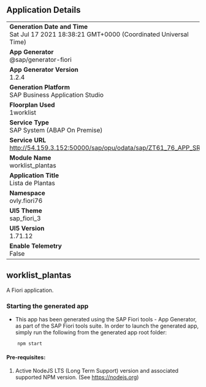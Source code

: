 ## Application Details
|               |
| ------------- |
|**Generation Date and Time**<br>Sat Jul 17 2021 18:38:21 GMT+0000 (Coordinated Universal Time)|
|**App Generator**<br>@sap/generator-fiori|
|**App Generator Version**<br>1.2.4|
|**Generation Platform**<br>SAP Business Application Studio|
|**Floorplan Used**<br>1worklist|
|**Service Type**<br>SAP System (ABAP On Premise)|
|**Service URL**<br>http://54.159.3.152:50000/sap/opu/odata/sap/ZT61_76_APP_SRV
|**Module Name**<br>worklist_plantas|
|**Application Title**<br>Lista de Plantas|
|**Namespace**<br>ovly.fiori76|
|**UI5 Theme**<br>sap_fiori_3|
|**UI5 Version**<br>1.71.12|
|**Enable Telemetry**<br>False|

## worklist_plantas

A Fiori application.

### Starting the generated app

-   This app has been generated using the SAP Fiori tools - App Generator, as part of the SAP Fiori tools suite.  In order to launch the generated app, simply run the following from the generated app root folder:

```
    npm start
```

#### Pre-requisites:

1. Active NodeJS LTS (Long Term Support) version and associated supported NPM version.  (See https://nodejs.org)



